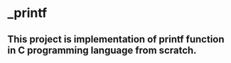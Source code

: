 # _printf

## This project is implementation of printf function in C programming language from scratch.
